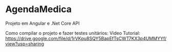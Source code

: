 # AgendaMedica
Projeto em Angular e .Net Core API 


Como compilar o projeto e fazer testes unitários:
Video Tutorial:
https://drive.google.com/file/d/1rVKpu8SQY5BapEfTsCWT7KX3p4UMMYYf/view?usp=sharing
